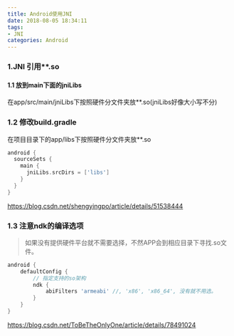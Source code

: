 ```yaml
---
title: Android使用JNI
date: 2018-08-05 18:34:11
tags:
- JNI
categories: Android
---
```


### 1.JNI 引用**.so
#### 1.1 放到main下面的jniLibs
在app/src/main/jniLibs下按照硬件分文件夹放**.so(jniLibs好像大小写不分)

### 1.2 修改build.gradle
在项目目录下的app/libs下按照硬件分文件夹放**.so
``` groovy
android {
  sourceSets {
    main {
      jniLibs.srcDirs = ['libs']
    }
  }
}
```
https://blog.csdn.net/shengyingpo/article/details/51538444

### 1.3 注意ndk的编译选项
> 如果没有提供硬件平台就不需要选择，不然APP会到相应目录下寻找.so文件。
``` groovy
android {
    defaultConfig {
        // 指定支持的so架构
        ndk {
            abiFilters 'armeabi' //, 'x86', 'x86_64', 没有就不用选。
        }
    }
}
```

https://blog.csdn.net/ToBeTheOnlyOne/article/details/78491024